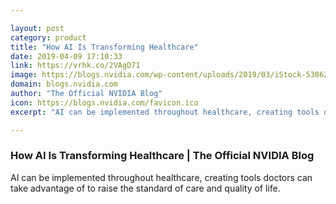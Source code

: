 ```yaml
---

layout: post
category: product
title: "How AI Is Transforming Healthcare"
date: 2019-04-09 17:10:33
link: https://vrhk.co/2VAgD71
image: https://blogs.nvidia.com/wp-content/uploads/2019/03/iStock-538621455-672x448.jpg
domain: blogs.nvidia.com
author: "The Official NVIDIA Blog"
icon: https://blogs.nvidia.com/favicon.ico
excerpt: "AI can be implemented throughout healthcare, creating tools doctors can take advantage of to raise the standard of care and quality of life."

---
```


### How AI Is Transforming Healthcare | The Official NVIDIA Blog

AI can be implemented throughout healthcare, creating tools doctors can take advantage of to raise the standard of care and quality of life.